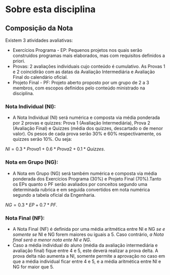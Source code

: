 # Sobre esta disciplina

## Composição da Nota

Existem 3 atividades avaliativas:

- Exercícios Programa - EP: Pequenos projetos nos quais serão construídos programas mais elaborados, mas com requisitos
definidos a priori.
- Provas: 2 avaliações individuais cujo conteúdo é cumulativo. As Provas 1 e 2 coincidirão com as datas da Avaliação Intermediária
e Avaliação Final do calendário oficial.
- Projeto Final - PF: Projeto aberto proposto por um grupo de 2 a 3 membros, com escopos definidos pelo conteúdo ministrado na
disciplina.

### Nota Individual (NI):
- A Nota Individual (NI) será numérica e composta via média ponderada por 2 provas e quizzes: Prova 1 (Avaliação Intermediária),
Prova 2 (Avaliação Final) e Quizzes (média dos quizzes, descartado o de menor valor). Os pesos de cada prova serão 30% e 60%
respectivamente, os quizzes serão 10%.
Ou seja:

$NI = 0.3 * Prova 1 + 0.6 * Prova 2 + 0.1 * Quizzes$.

### Nota em Grupo (NG):
- A Nota em Grupo (NG) será também numérica e composta via média ponderada dos Exercícios Programa (30%) e Projeto Final
(70%).Tanto os EPs quanto o PF serão avaliados por conceitos segundo uma determinada rubrica e em seguida convertidos em
nota numérica segundo a tabela oficial da Engenharia.

$NG = 0.3 * EP + 0.7 * PF$.

### Nota Final (NF):
- A Nota Final (NF) é definida por uma média aritmética entre NI e NG *se e somente se* NI e NG forem maiores ou iguais a 5. Caso
contrário, *a Nota final será a menor nota ente NI e NG*.
- Caso a média individual do aluno (média da avaliação intermediária e avaliação final) fique entre 4 e 5, este deverá realizar a
prova delta. A prova delta não aumenta a NI, somente permite a aprovação no caso em que a média individual ficar entre 4 e 5,
e a média aritmética entre NI e NG for maior que 5.

